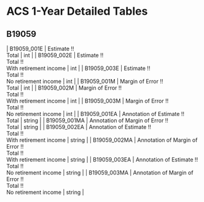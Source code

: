 # ACS 1-Year Detailed Tables

## B19059

| B19059_001E | Estimate !!<br>Total | int |
| B19059_002E | Estimate !!<br>Total !!<br>With retirement income | int |
| B19059_003E | Estimate !!<br>Total !!<br>No retirement income | int |
| B19059_001M | Margin of Error !!<br>Total | int |
| B19059_002M | Margin of Error !!<br>Total !!<br>With retirement income | int |
| B19059_003M | Margin of Error !!<br>Total !!<br>No retirement income | int |
| B19059_001EA | Annotation of Estimate !!<br>Total | string |
| B19059_001MA | Annotation of Margin of Error !!<br>Total | string |
| B19059_002EA | Annotation of Estimate !!<br>Total !!<br>With retirement income | string |
| B19059_002MA | Annotation of Margin of Error !!<br>Total !!<br>With retirement income | string |
| B19059_003EA | Annotation of Estimate !!<br>Total !!<br>No retirement income | string |
| B19059_003MA | Annotation of Margin of Error !!<br>Total !!<br>No retirement income | string |

